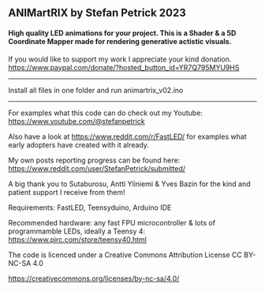 ## ANIMartRIX by Stefan Petrick 2023

#### High quality LED animations for your project. This is a Shader & a 5D Coordinate Mapper made for rendering generative actistic visuals.                                                      



If you would like to support my work I appreciate your kind donation. https://www.paypal.com/donate/?hosted_button_id=YR7Q795MYU9HS

--------------------------------------------------------------------------------------------

Install all files in one folder and run animartrix_v02.ino

--------------------------------------------------------------------------------------------

For examples what this code can do check out my Youtube: https://www.youtube.com/@stefanpetrick



Also have a look at https://www.reddit.com/r/FastLED/ for examples what early adopters have created with it already.



My own posts reporting progress can be found here: https://www.reddit.com/user/StefanPetrick/submitted/



A big thank you to Sutaburosu, Antti Yliniemi & Yves Bazin for the kind and patient support I receive from them!



Requirements: FastLED, Teensyduino, Arduino IDE

Recommended hardware: any fast FPU microcontroller & lots of programmamble LEDs, ideally a Teensy 4: https://www.pjrc.com/store/teensy40.html

The code is licenced under a Creative Commons Attribution License CC BY-NC-SA 4.0

https://creativecommons.org/licenses/by-nc-sa/4.0/








